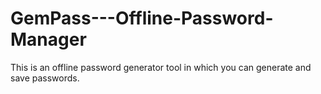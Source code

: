 # GemPass---Offline-Password-Manager
This is an offline password generator tool in which you can generate and save passwords. 
